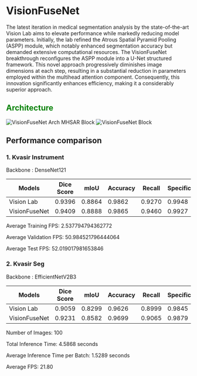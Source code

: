 # VisionFuseNet

The latest iteration in medical segmentation analysis by the state-of-the-art Vision Lab aims to elevate performance while markedly reducing model parameters. Initially, the lab refined the Atrous Spatial Pyramid Pooling (ASPP) module, which notably enhanced segmentation accuracy but demanded extensive computational resources. The VisionFuseNet breakthrough reconfigures the ASPP module into a U-Net structured framework. This novel approach progressively diminishes image dimensions at each step, resulting in a substantial reduction in parameters employed within the multihead attention component. Consequently, this innovation significantly enhances efficiency, making it a considerably superior approach. 

<h2 style="color: Green;">Architecture</h2>

![VisionFuseNet Arch](https://github.com/Bhavjot-Singh03/VisionFuseNet/assets/131793243/040e83b9-39b5-4168-abfb-bbe7cd54e48e)
MHSAR Block
![VisionFuseNet Block](https://github.com/Bhavjot-Singh03/VisionFuseNet/assets/131793243/b1ec59ae-cede-412c-88de-178114b188ba)

<h2>Performance comparison</h2>

<h3>1. Kvasir Instrument</h3>

Backbone : DenseNet121

| Models               | Dice Score | mIoU   | Accuracy | Recall | Specificity | Precision | Parameters |
|----------------------|------------|--------|----------|--------|-------------|-----------|------------|
| Vision Lab           | 0.9396     | 0.8864 | 0.9862   | 0.9270 | 0.9948      | 0.9530    | 29.7M      |
| VisionFuseNet        | 0.9409     | 0.8888 | 0.9865   | 0.9460 | 0.9927      | 0.9367    | 18.2M      |

Average Training FPS: 2.537794794362772 

Average Validation FPS: 50.984521796444064

Average Test FPS: 52.019017981653846

<h3>2. Kvasir Seg</h3>

Backbone : EfficientNetV2B3

| Models               | Dice Score | mIoU   | Accuracy | Recall | Specificity | Precision | Parameters |
|----------------------|------------|--------|----------|--------|-------------|-----------|------------|
| Vision Lab           | 0.9059     | 0.8299 | 0.9626   | 0.8999 | 0.9845      | 0.9153    | 37M        |
| VisionFuseNet        | 0.9231     | 0.8582 | 0.9699   | 0.9065 | 0.9879      | 0.9411    | 16.7M      |

Number of Images: 100

Total Inference Time: 4.5868 seconds

Average Inference Time per Batch: 1.5289 seconds

Average FPS: 21.80

